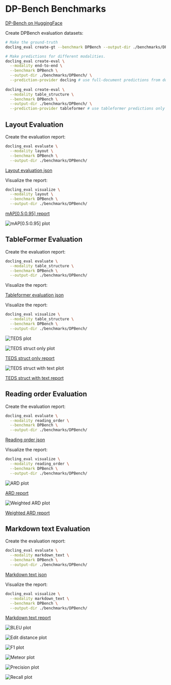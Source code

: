 # DP-Bench Benchmarks

[DP-Bench on HuggingFace](https://huggingface.co/datasets/upstage/dp-bench)

Create DPBench evaluation datasets:

```sh
# Make the ground-truth
docling_eval create-gt --benchmark DPBench --output-dir ./benchmarks/DPBench/ 

# Make predictions for different modalities.
docling_eval create-eval \
  --modality end-to-end \
  --benchmark DPBench \
  --output-dir ./benchmarks/DPBench/ \
  --prediction-provider docling # use full-document predictions from docling
  
docling_eval create-eval \
  --modality table_structure \
  --benchmark DPBench \
  --output-dir ./benchmarks/DPBench/ \
  --prediction-provider tableformer # use tableformer predictions only
```

## Layout Evaluation

Create the evaluation report:

```sh
docling_eval evaluate \
  --modality layout \
  --benchmark DPBench \
  --output-dir ./benchmarks/DPBench/ 

```

[Layout evaluation json](evaluations/DPBench/evaluation_DPBench_layout.json)

Visualize the report:

```sh
docling_eval visualize \
  --modality layout \
  --benchmark DPBench \
  --output-dir ./benchmarks/DPBench/ 
```

[mAP[0.5:0.95] report](evaluations/DPBench/evaluation_DPBench_layout_mAP_0.5_0.95.txt)

![mAP[0.5:0.95] plot](evaluations/DPBench/evaluation_DPBench_layout_mAP_0.5_0.95.png)


## TableFormer Evaluation

Create the evaluation report:

```sh
docling_eval evaluate \
  --modality table_structure \
  --benchmark DPBench \
  --output-dir ./benchmarks/DPBench/ 
```


Visualize the report:

[Tableformer evaluation json](evaluations/DPBench/evaluation_DPBench_tableformer.json)

Visualize the report:

```sh
docling_eval visualize \
  --modality table_structure \
  --benchmark DPBench \
  --output-dir ./benchmarks/DPBench/ 
```

![TEDS plot](evaluations/DPBench/evaluation_DPBench_tableformer-delta_row_col.png)

![TEDS struct only plot](evaluations/DPBench/evaluation_DPBench_tableformer_TEDS_struct-only.png)

[TEDS struct only report](evaluations/DPBench/evaluation_DPBench_tableformer_TEDS_struct-only.txt)

![TEDS struct with text plot](evaluations/DPBench/evaluation_DPBench_tableformer_TEDS_struct-with-text.png)

[TEDS struct with text report](evaluations/DPBench/evaluation_DPBench_tableformer_TEDS_struct-with-text.txt)


## Reading order Evaluation

Create the evaluation report:

```sh
docling_eval evaluate \
  --modality reading_order \
  --benchmark DPBench \
  --output-dir ./benchmarks/DPBench/ 
```

[Reading order json](evaluations/DPBench/evaluation_DPBench_reading_order.json)

Visualize the report:

```sh
docling_eval visualize \
  --modality reading_order \
  --benchmark DPBench \
  --output-dir ./benchmarks/DPBench/ 
```

![ARD plot](evaluations/DPBench/evaluation_DPBench_reading_order_ARD_norm.png)

[ARD report](evaluations/DPBench/evaluation_DPBench_reading_order_ARD_norm.txt)

![Weighted ARD plot](evaluations/DPBench/evaluation_DPBench_reading_order_weighted_ARD.png)

[Weighted ARD report](evaluations/DPBench/evaluation_DPBench_reading_order_weighted_ARD.txt)


## Markdown text Evaluation

Create the evaluation report:

```sh
docling_eval evaluate \
  --modality markdown_text \
  --benchmark DPBench \
  --output-dir ./benchmarks/DPBench/ 
```

[Markdown text json](evaluations/DPBench/evaluation_DPBench_markdown_text.json)


Visualize the report:

```sh
docling_eval visualize \
  --modality markdown_text \
  --benchmark DPBench \
  --output-dir ./benchmarks/DPBench/ 
```


[Markdown text report](evaluations/DPBench/evaluation_DPBench_markdown_text.txt)


![BLEU plot](evaluations/DPBench/evaluation_DPBench_markdown_text_BLEU.png)

![Edit distance plot](evaluations/DPBench/evaluation_DPBench_markdown_text_edit_distance.png)

![F1 plot](evaluations/DPBench/evaluation_DPBench_markdown_text_F1.png)

![Meteor plot](evaluations/DPBench/evaluation_DPBench_markdown_text_meteor.png)

![Precision plot](evaluations/DPBench/evaluation_DPBench_markdown_text_precision.png)

![Recall plot](evaluations/DPBench/evaluation_DPBench_markdown_text_recall.png)
